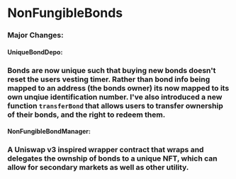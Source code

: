 # NonFungibleBonds

### Major Changes:
#### UniqueBondDepo:
### Bonds are now unique such that buying new bonds doesn't reset the users vesting timer. Rather than bond info being mapped to an address (the bonds owner) its now mapped to its own unqiue identification number. I've also introduced a new function `transferBond` that allows users to transfer ownership of their bonds, and the right to redeem them.

#### NonFungibleBondManager:
### A Uniswap v3 inspired wrapper contract that wraps and delegates the ownship of bonds to a unique NFT, which can allow for secondary markets as well as other utility.
